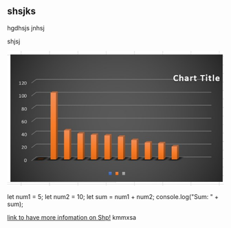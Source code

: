 ## shsjks

hgdhsjs
jnhsj

shjsj

![alt text](<Screenshot 2025-08-22 203951.jpg>)



let num1 = 5;
let num2 = 10;
let sum = num1 + num2;
console.log("Sum: " + sum);

[ link to have more infomation on Shp!](setup_email.md)
kmmxsa



